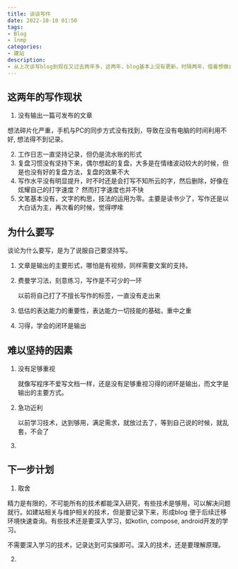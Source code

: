 ```yaml
---
title: 谈谈写作
date: 2022-10-10 01:50
tags:
- Blog
- lnmp
categories:
- 建站
description: 
- 从上次谈写blog到现在又过去两年多，这两年，blog基本上没有更新，时隔两年，借着想做自媒体，建站的动机，再次感受到写作是根基。 借此机会，继续复盘这两年的写作情况，没有坚持下来的原因，以及后续的计划。
---
```


## 这两年的写作现状

1. 没有输出一篇可发布的文章

想法碎片化严重，手机与PC的同步方式没有找到，导致在没有电脑的时间利用不好, 想法得不到记录。

2. 工作日志一直坚持记录，但仍是流水账的形式
3. 复盘习惯没有坚持下来，偶尔想起的复盘，大多是在情绪波动较大的时候，但是也没有好的复盘方法，复盘的效果不大
4. 写作水平没有明显提升，时不时还是会打写不知所云的字，然后删除，好像在炫耀自己的打字速度？ 然而打字速度也并不快
5. 文笔基本没有，文字的构思，技法的运用为零。主要是读书少了，写作还是以大白话为主，再次看的时候，觉得啰嗦

## 为什么要写

谈论为什么要写，是为了说服自己要坚持写。

1. 文章是输出的主要形式，哪怕是有视频，同样需要文案的支持。
2. 费曼学习法，刻意练习，写作是不可少的一环

	以前将自己打了不擅长写作的标签，一直没有走出来

3. 低估的表达能力的重要性，表达能力一切技能的基础，重中之重
4. 习得，学会的闭环是输出
	

## 难以坚持的因素

1. 没有足够重视

	就像写程序不爱写文档一样，还是没有足够重视习得的闭环是输出，而文字是输出的主要方式。

2. 急功近利

	以前学习技术，达到够用，满足需求，就放过去了，等到自己说的时候，就乱套，不会了

3. 

## 下一步计划

1. 取舍

精力是有限的，不可能所有的技术都能深入研究，有些技术是够用，可以解决问题就行。如建站相关与维护相关的技术，但是要记录下来，形成blog 便于后续迁移环境快速查询。有些技术还是要深入学习，如kotlin, compose, android开发的学习。

不需要深入学习的技术，记录达到可实操即可。深入的技术，还是要理解原理。

2. 

